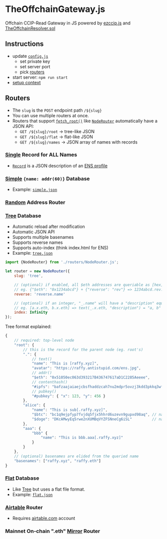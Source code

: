 # TheOffchainGateway.js
Offchain CCIP-Read Gateway in JS powered by [ezccip.js](https://github.com/resolverworks/ezccip.js/) and [TheOffchainResolver.sol](https://github.com/resolverworks/TheOffchainResolver.sol)

## Instructions

* update [`config.js`](./config.js)
	* set private key
	* set server port
	* pick [routers](./routers/)
* start server: `npm run start`
* [setup context](https://github.com/resolverworks/TheOffchainResolver.sol?tab=readme-ov-file#context-format)

## Routers

 * The `slug` is the `POST` endpoint path `/${slug}`
 * You can use multiple routers at once.
 * Routers that support [`fetch_root()`](./utils/Router.js) like [`NodeRouter`](./src/NodeRouter.js) automatically have a JSON API:
	* `GET /${slug}/root` &rarr; tree-like JSON
	* `GET /${slug}/flat` &rarr; flat-like JSON
	* `GET /${slug}/names` &rarr; JSON array of names with records

### [Single](./routers/raffy.js) Record for ALL Names

* [`Record`](./src/Record.js) is a JSON description of an [ENS profile](./test/record.js)

### [Simple](./routers/simple.js) `{name: addr(60)}` Database
* Example: [`simple.json`](./routers/simple.json) 

### [Random](./routers/random.js) Address Router

### [Tree](./routers/tree.js) Database
* Automatic reload after modification
* Automatic JSON API
* Supports multiple basenames
* Supports reverse names
* Supports auto-index (think index.html for ENS)
* Example: [`tree.json`](./examples/tree.json)

```js
import {NodeRouter} from './routers/NodeRouter.js';

let router = new NodeRouter({
	slug: 'tree',

	// (optional) if enabled, all $eth addresses are queriable as [hex].[reverse].[basename]
	// eg. {"$eth": "0x1234abcd"} + {"reverse": "rev"} => 1234abcd.rev.raffy.xyz
	reverse: 'reverse.name'

	// (optional) if an integer, "_.name" will have a "description" equal to its children
	// eg. [a.x.eth, b.x.eth] => text(_.x.eth, "description") = "a, b"
	index: Infinity
});
```
Tree format explained:
```js
{	
    // required: top-level node
    "root": {
        // this is the record for the parent node (eg. root's)
        ".": { 
            // text()
            "name": "This is [raffy.xyz]",
            "avatar": "https://raffy.antistupid.com/ens.jpg",
            // addr()
            "$eth": "0x51050ec063d393217B436747617aD1C2285Aeeee",
            // contenthash()
            "#ipfs": "bafzaajaiaejcbsfhaddzcah7nu2mdpr5ovzj3kdd3pkkq3wfjnjupkxzxcge2e35",
            // pubkey()
            "#pubkey": { "x": 123, "y": 456 }
        },
        "alice": {
            "name": "This is sub[.raffy.xyz]",
            "$btc": "bc1q9ejpfyp7fvjdq5fjx5hhrd6uzevn9gupxd98aq", // native address
            "$doge": "DKcAMwyEq5rwe2nXUMBqVYZFSNneCg6iSL"         // native address
        },
        "aaa": {
            "bbb" {
                "name": "This is bbb.aaa[.raffy.xyz]"
            }
        }
    },
    // (optional) basenames are elided from the queried name
    "basenames": ["raffy.xyz", "raffy.eth"]
}
```
### [Flat](./routers/flat.js) Database
* Like [Tree](#auto-reloading-tree-database) but uses a flat file format.
* Example: [`flat.json`](./routers/flat.json)

### [Airtable](./routers/airtable.js) Router
* Requires [airtable.com](https://airtable.com/) account

### Mainnet On-chain ".eth" [Mirror](./routers/mirror.js) Router
